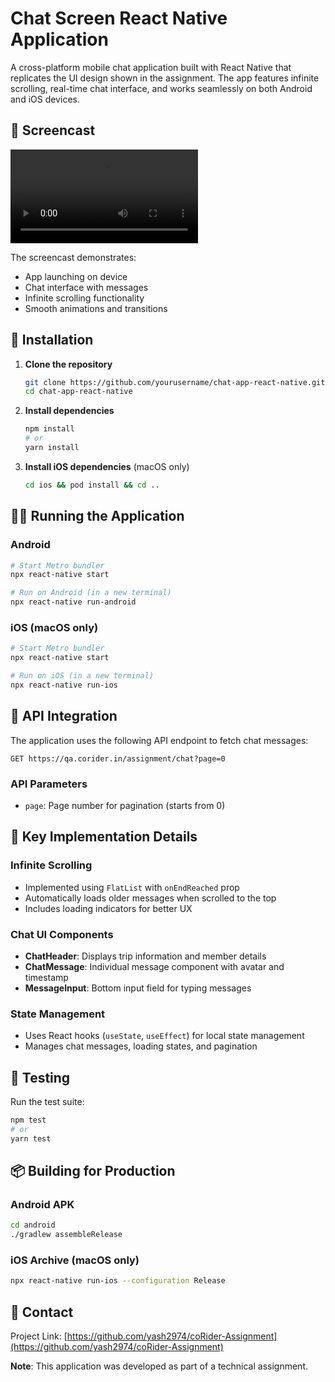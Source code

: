 # Chat Screen React Native Application

A cross-platform mobile chat application built with React Native that replicates the UI design shown in the assignment. The app features infinite scrolling, real-time chat interface, and works seamlessly on both Android and iOS devices.

## 📱 Screencast

![Chat Screen](./ScreenRecording.mp4)

The screencast demonstrates:
- App launching on device
- Chat interface with messages
- Infinite scrolling functionality
- Smooth animations and transitions

## 🔧 Installation

1. **Clone the repository**
   ```bash
   git clone https://github.com/yourusername/chat-app-react-native.git
   cd chat-app-react-native
   ```

2. **Install dependencies**
   ```bash
   npm install
   # or
   yarn install
   ```

3. **Install iOS dependencies** (macOS only)
   ```bash
   cd ios && pod install && cd ..
   ```

## 🏃‍♂️ Running the Application

### Android
```bash
# Start Metro bundler
npx react-native start

# Run on Android (in a new terminal)
npx react-native run-android
```

### iOS (macOS only)
```bash
# Start Metro bundler
npx react-native start

# Run on iOS (in a new terminal)
npx react-native run-ios
```

## 📡 API Integration

The application uses the following API endpoint to fetch chat messages:

```
GET https://qa.corider.in/assignment/chat?page=0
```

### API Parameters
- `page`: Page number for pagination (starts from 0)



## 🎯 Key Implementation Details

### Infinite Scrolling
- Implemented using `FlatList` with `onEndReached` prop
- Automatically loads older messages when scrolled to the top
- Includes loading indicators for better UX

### Chat UI Components
- **ChatHeader**: Displays trip information and member details
- **ChatMessage**: Individual message component with avatar and timestamp
- **MessageInput**: Bottom input field for typing messages

### State Management
- Uses React hooks (`useState`, `useEffect`) for local state management
- Manages chat messages, loading states, and pagination

## 🧪 Testing

Run the test suite:
```bash
npm test
# or
yarn test
```

## 📦 Building for Production

### Android APK
```bash
cd android
./gradlew assembleRelease
```

### iOS Archive (macOS only)
```bash
npx react-native run-ios --configuration Release
```


## 📧 Contact

Project Link: [https://github.com/yash2974/coRider-Assignment](https://github.com/yash2974/coRider-Assignment)


**Note**: This application was developed as part of a technical assignment.